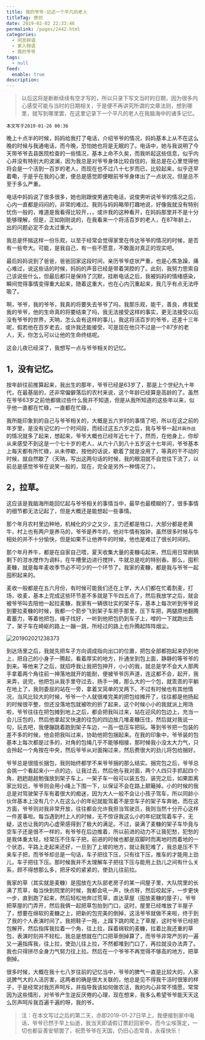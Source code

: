 ```yaml
---
title: 我的爷爷-记述一个平凡的老人
titleTag: 原创
date: 2019-02-02 22:33:46
permalink: /pages/2442.html
categories: 
  - 闲言碎语
  - 家人物语
  - 我的爷爷
tags: 
  - null
feed: 
  enable: true
description: 
---
```


> 以后这将是断断续续有空才写的，所以只录下写文当时的日期，因为很多内心感受可能与当时的日期相关，于是便不再讲究所谓的文章法则，想到哪里，就写到哪里罢，在这里记录下一个平凡的老人在我脑海中的诸多记忆。

`本文写于2019-01-26 00:36`

晚上十点半的时候，妈妈给我打了电话，介绍爷爷的情况，妈妈基本上从不在这么晚的时候与我通电话，而今晚，恐怕她也将是无眠的了。电话中，她与我说明了今天带爷爷去县医院检查的一些情况，基本上命不久矣，而我听起这些信息，似乎内心并没有特别大的波澜，因为我总是对爷爷身体比较自信的，我总是在心里觉得他将会是一个活到一百岁的老人，而现在也不过八十七岁而已，比较起来，似乎还早着嘞，于是乎在我的心里，便总是感觉即便眼前爷爷身体出了一点状况，但是总不至于多么严重。

电话中妈妈说了很多很多，她也刚跟俊男通完电话，说俊男听说爷爷的情况之后，心内一直都是闷闷的，非常的难过。我则与妈妈略带打趣地说，好像我就没有特别忧伤一般的，难道是我看得比较开，，，或许我的这种看开，在妈妈那里并不是十分能够理解，但是，正如刚刚说的，在我看来一个将活百岁的老人，在87年龄上，出的问题必定不会太过重大。

我总是怀揣这样一份乐观，以至于经常会觉得家里在传达爷爷的情况的时候，是否有一些夸大。可能，是我自己，有一些不愿意，不敢面对真正的现实吧。

最后妈妈说到了爸爸，爸爸回家这段时间，亲历爷爷症状严重，也是心焦急躁，痛心难过，说这些话的时候，妈妈的声音已经是带着哭腔的了。此刻，我努力思索自己该说些什么，但最后都只是保持了沉默，挂断电话之后，我被妈妈的情绪感染，瞬间觉得事情变得重大起来，随着这重大，也在心内沉重起来，我几乎有点无法呼吸了。

啊，爷爷，我的爷爷，我真的将要失去爷爷了吗，我那乐观，能干，善良，疼我爱我的爷爷，他的生命真的将要结束了吗，我无法接受这样的事实，更无法接受以后没有爷爷的世界，天呐，怎么会有这样的事儿，我这将活百岁的爷爷，还差十三年呢，假若他在百岁老去，或许我还能接受，可是现在他只不过是一个87岁的老人，天，你怎么可以让他的生命终结呢。

这会儿夜已经深了，我想写一点与爷爷相关的记忆。

## 1，没有记忆。

按年龄往前推算起来，我出生的那年，爷爷已经是63岁了，那是上个世纪九十年代，在最基层的，还非常偏僻落后的农村来说，这个年龄已经算是高龄的了。虽然在爷爷63岁之前他都做过些什么我并不知道，但是从我所知道的这些年以来，似乎他一直都在忙碌，一直都在忙碌，，

我所能印象到的自己与爷爷相关的，大概是五六岁时的事情了吧，所以在这之前的年岁里，是没有记忆的一个时间段，而经过这五六岁之后，我与爷爷一起`并肩作战`的情况就多了起来，想起来，爷爷大概也已经年近七十了，然而，在他身上，你却从来感受不到这是一个七十岁的老人，从六十八到八十五岁这十七年间，爷爷基本上每天都有所忙碌，从未停歇，按他的话说，歇着了就是没用了，等真的干不动的时候，就自然歇了（天呐，写出这两句话的时候，我的眼泪就不自觉往下流了，以前总是感觉爷爷在说笑一般的，现在，完全是另外一种情况了）。

## 2，拉草。

这应该是我脑海所能回忆起与爷爷相关的事情当中，最早也最模糊的了，很多事情的细节都无法记起了，但是大概还是能想起一些事情。

那个年月农村里边种地，机械化的少之又少，主力还都是牲口，大部分都是老黄牛，村上也有两户是养马的，爷爷是养牛的，他对牛情有独钟，虽然很多时候与牛相处的并不十分愉快，但是如果不让他养牛的时候，他也是难过了很长时间的。

那个年月养牛，都是在自家自己喂，夏天收集大量的麦糠屯起来，然后用日常刷锅剩下的泔水搅作为调料，在牛槽里边进行搅拌，牛就总是吃的特别香。那么，囤积麦糠，就是每年麦收季节必不可少的一个环节了。我家的麦糠，都是我与爷爷一起囤积起来的。

麦收一般都是在五六月份，有时候可能我们还在上学，大人们都在忙着割麦，打场，收麦，基本上完成这些环节差不多就是下午四五点了，然后我放学之后，就会被爷爷叫去陪他一起拉麦糠，我家有一辆很壮实的架子车，基本上每次听到爷爷说到要拉麦糠的时候，我都一个箭步飞到架子车把手那里，压下车把，两腿原地翻腾着蓄力，等着他把包，绳子找好，一听到他把包扔到车子上，噌的一下就跑出去了，架子车在崎岖的路上一蹦一跳，所经过的路上也升腾起阵阵烟尘。

![201902021238373](http://t.eryajf.net/imgs/2021/09/11df06d25e3e67ff.jpg)

到达场里之后，我就先把车子方向调成指向出口的位置，把包全部都抱起来扔到地上，把自己的小身子一腾起，看着厚实的地方，扑通坐到包上面，静静的等爷爷的到来。等他来了之后，就招呼我让我把包抻开，小小的我，就总是学不会大人那两手拿着两个角往前一抻落地就开的能耐，便被爷爷厉声道，连这都不会，起开，我来弄，说完，他把包从我手里夺过去，扬手一摊，那么大的一个包，就乖乖的平躺在地上了，我则委屈的站在一旁，拿着叉简单的叉两下。不过有时候也有其他情况，当风比较大的时候，爷爷一个人就很难完美的把包给摊开了，往往都是他扬起的时候很平整，但还没落地包就被吹的折了起来，这个时候小小的我就派上用场啦，爷爷往往在把包摊到地上之后，都会把我叫过来，站在迎风的包边上，充当一会儿压包的，然后他拿起叉快速的往包的四边放几堆麦糠压住，然后就对我说一句，玩去吧，我便蹦跳着跑到架子车边，一高一低压车把玩。等到爷爷把一包装的差不多的时候，他会把我叫过来，协助他把包捆起来。在我的印象中，爷爷装的包基本上每次都是过多的，对角的包绳几乎不能够相接，那时候我小没太大力气，只会拎起一个角按在中央，然后爷爷从对面掬过来，然后费很大的劲儿将包给捆好。

爷爷总是很擅长捆包，我则始终都学不来爷爷捆的那么结实。捆完包之后，爷爷总会挑一个看起来小一点的边，让我过去，然后他与我对面，两个人四只手抓起四个角，趔趔趄趄勉强放到架子车上。一架子车一般可以装五包，装完之后，如果距离家比较远，爷爷则会用小绳上下围一下，以保证不会在路上颠簸掉。小的时候的我总是对驾驶架子车有着很大的痴迷，因为大人一般不会让小孩子驾车，所以同龄小伙伴基本上没有几个人在这么小的年纪就能驾着不是空车子的架子车奔驰，而在这方面，爷爷则对我非常开放，往往都会允许我担当驾驶员，我则当然十分开心这样一件差事啦。每当遇到村上人的时候，无不惊讶我这么小的年纪就驾着车子，无疑，这也让我的内心虚荣感得到了极大的满足。不过，装满了麦糠的架子车毕竟与空车子还是很不一样的，有爷爷在后边推着，所以前进的动力不让我犯愁，犯愁的是我体重太轻，经常压不住车子把，前进的时候也都是双脚时而离地时而着地的一个状态，平路上走起来还好，一旦到了上坡的地方，就让我犯难了，我总是压不下来车子把，而爷爷却总是一句话，车子把往下压，只有往下压，推车的才能用上劲儿，车子把往下压。那时候我并不太理解车子把往下压与能用上劲儿之间有什么关系，顾不得想那么多，把牙咬的紧紧的，使劲儿往前拉。

我家的草（其实就是麦糠）是囤放在大队部老房子的某一间屋子里，大队院里的长满了荒草，每当快到院里的时候，我都会吼一声，快点呀，然后咬起牙，一步更快一步，直到跑了起来，然后轻松地奔过荒草，直达草屋（囤放麦糠的屋子）。爷爷把草屋的门弄开，然后我俩一起把草包抬到门口，这时，屋里已经堆放了半屋子了，想要在绵软的麦糠之上，把新的包完美的倒掉，这活爷爷就做不来啦，终于到了我的个人表演时间了。我把鞋子一拖，上蹿下跳的爬上了草屋，这时爷爷已经把包解开，然后指挥我拉着一个角，往上拉，踩着绵软的麦糠，拉着比我还重的草包，表演时刻并不轻松，我总是想就在门口把草倒掉算了，而爷爷非常严厉的一遍又一遍指挥我，往上拉，使劲儿往上拉，不然都堆到门口了，再拉就没办法弄了。我也只得拼尽全身力气努力往上拉。然后在一个爷爷不再觉得不够高的地方，把草倒掉。

很多时候，大概在我十七八岁往前的记忆当中，爷爷的脾气一直是比较大的，人家说脾气大的人活厉害，这两者的确是很大关联的，他总是见不得我干活时很笨的样子，于是经常对我厉声呵斥，并指导我该如何做农活，我的内心非常不情愿，常常因为这些情形，对爷爷产生逆反厌倦的心理，现在想来，我多么希望爷爷能天天这么厉声呵斥我百遍千遍的呀，我的爷。

> 注：在本文写过之后的第二天，亦即2019-01-27日早上，我便接到家中电话，爷爷已然于早上仙逝，我当天即请假订票赶回家中，而今尘埃落定，一切也都妥善安顿罢了，祝愿爷爷在天国，仍旧心态常青，永葆快乐！
